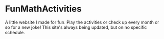 # FunMathActivities
A little website I made for fun. Play the activities or check up every month or so for a new joke!
This site's always being updated, but on no specific schedule.